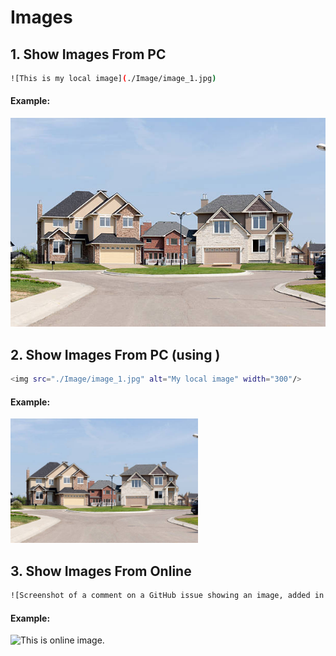 # Images


## 1. Show Images From PC
```bash
![This is my local image](./Image/image_1.jpg)
```
#### Example:
![This is my local image](./Image/image_1.jpg)





## 2. Show Images From PC (using <img>)
```bash
<img src="./Image/image_1.jpg" alt="My local image" width="300"/>
```
#### Example:
<img src="./Image/image_1.jpg" alt="My local image" width="300"/>




## 3. Show Images From Online
```bash
![Screenshot of a comment on a GitHub issue showing an image, added in the Markdown, of an Octocat smiling and raising a tentacle.](https://myoctocat.com/assets/images/base-octocat.svg)
```
#### Example:
![This is online image.](https://myoctocat.com/assets/images/base-octocat.svg)